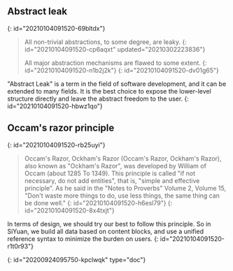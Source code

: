 ## Abstract leak
{: id="20210104091520-69bltdx"}

> All non-trivial abstractions, to some degree, are leaky.
> {: id="20210104091520-cp6aqxt" updated="20210302223836"}
>
> All major abstraction mechanisms are flawed to some extent.
> {: id="20210104091520-n1b2j2k"}
{: id="20210104091520-dv01g65"}

"Abstract Leak" is a term in the field of software development, and it can be extended to many fields. It is the best choice to expose the lower-level structure directly and leave the abstract freedom to the user.
{: id="20210104091520-hbwz1qo"}

## Occam's razor principle
{: id="20210104091520-rb25uyi"}

> Occam's Razor, Ockham's Razor (Occam's Razor, Ockham's Razor), also known as "Ockham's Razor", was developed by William of Occam (about 1285 To 1349). This principle is called "if not necessary, do not add entities", that is, "simple and effective principle". As he said in the "Notes to Proverbs" Volume 2, Volume 15, "Don't waste more things to do, use less things, the same thing can be done well."
> {: id="20210104091520-h6esl79"}
{: id="20210104091520-8x4txjt"}

In terms of design, we should try our best to follow this principle. So in SiYuan, we build all data based on content blocks, and use a unified reference syntax to minimize the burden on users.
{: id="20210104091520-r1t0r93"}


{: id="20200924095750-kpclwqk" type="doc"}
